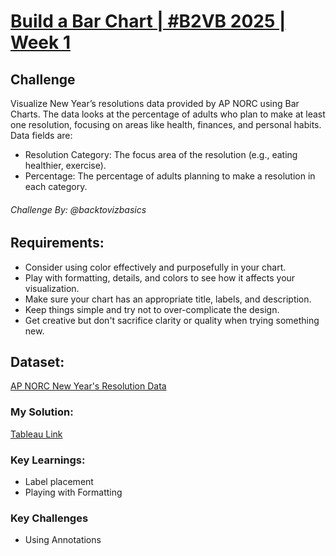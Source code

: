 # [Build a Bar Chart | #B2VB 2025 | Week 1](https://data.world/back2vizbasics/2025week-1-build-a-bar-chart)

## Challenge
Visualize New Year’s resolutions data provided by AP NORC using Bar Charts. 
The data looks at the percentage of adults who plan to make at least one resolution, focusing on areas like health, finances, and personal habits.
Data fields are:
- Resolution Category: The focus area of the resolution (e.g., eating healthier, exercise).
- Percentage: The percentage of adults planning to make a resolution in each category.
###### Challenge By: @backtovizbasics

## Requirements:
- Consider using color effectively and purposefully in your chart.
- Play with formatting, details, and colors to see how it affects your visualization.
- Make sure your chart has an appropriate title, labels, and description.
- Keep things simple and try not to over-complicate the design.
- Get creative but don't sacrifice clarity or quality when trying something new.
  
## Dataset:
[AP NORC New Year's Resolution Data](https://apnorc.org/projects/republicans-are-expecting-2025-will-result-in-an-improvement-in-their-own-lives-and-for-the-country/?doing_wp_cron=1736774600.7326130867004394531250)

### My Solution:
[Tableau Link](https://public.tableau.com/app/profile/nnigudkar/viz/B2VB2025Week1BuildaBarChartV2/B2VB2025Week2-BuildaBarChart-V2)

### Key Learnings:
- Label placement
- Playing with Formatting
  
### Key Challenges
- Using Annotations

